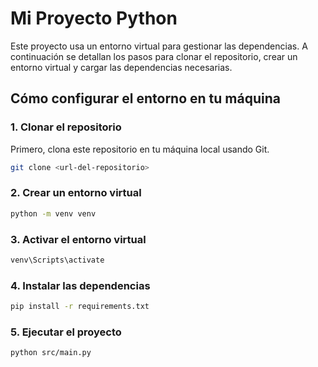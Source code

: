 # Mi Proyecto Python

Este proyecto usa un entorno virtual para gestionar las dependencias. A continuación se detallan los pasos para clonar el repositorio, crear un entorno virtual y cargar las dependencias necesarias.

## Cómo configurar el entorno en tu máquina

### 1. Clonar el repositorio

Primero, clona este repositorio en tu máquina local usando Git.

```bash
git clone <url-del-repositorio>
```

### 2. Crear un entorno virtual

```bash
python -m venv venv
```

### 3. Activar el entorno virtual
```bash
venv\Scripts\activate
```

### 4. Instalar las dependencias

```bash
pip install -r requirements.txt
```

### 5. Ejecutar el proyecto
```bash
python src/main.py
```